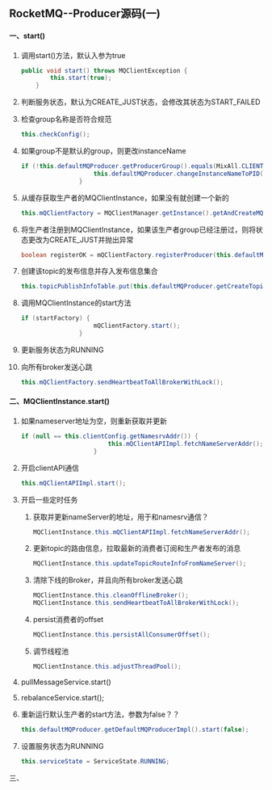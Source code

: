 ## RocketMQ--Producer源码(一)

#### 一、start()

1. 调用start()方法，默认入参为true

   ```java
   public void start() throws MQClientException {
           this.start(true);
       }
   ```

2. 判断服务状态，默认为CREATE_JUST状态，会修改其状态为START_FAILED

3. 检查group名称是否符合规范

   ```java
   this.checkConfig();
   ```

4. 如果group不是默认的group，则更改instanceName

   ```java
   if (!this.defaultMQProducer.getProducerGroup().equals(MixAll.CLIENT_INNER_PRODUCER_GROUP)) {
                       this.defaultMQProducer.changeInstanceNameToPID();
                   }
   ```

5. 从缓存获取生产者的MQClientInstance，如果没有就创建一个新的

   ```java
   this.mQClientFactory = MQClientManager.getInstance().getAndCreateMQClientInstance(this.defaultMQProducer, rpcHook);
   ```

6. 将生产者注册到MQClientInstance，如果该生产者group已经注册过，则将状态更改为CREATE_JUST并抛出异常

   ```java
   boolean registerOK = mQClientFactory.registerProducer(this.defaultMQProducer.getProducerGroup(), this);
   ```

7. 创建该topic的发布信息并存入发布信息集合

   ```java
   this.topicPublishInfoTable.put(this.defaultMQProducer.getCreateTopicKey(), new TopicPublishInfo());
   ```

8. 调用MQClientInstance的start方法

   ```java
   if (startFactory) {
                       mQClientFactory.start();
                   }
   ```

9. 更新服务状态为RUNNING

10. 向所有broker发送心跳

    ```java
    this.mQClientFactory.sendHeartbeatToAllBrokerWithLock();
    ```

#### 二、MQClientInstance.start()

1. 如果nameserver地址为空，则重新获取并更新

   ```java
   if (null == this.clientConfig.getNamesrvAddr()) {
                           this.mQClientAPIImpl.fetchNameServerAddr();
                       }
   ```

2. 开启clientAPI通信

   ```java
   this.mQClientAPIImpl.start();
   ```

3. 开启一些定时任务
   1. 获取并更新nameServer的地址，用于和namesrv通信？

      ```java
      MQClientInstance.this.mQClientAPIImpl.fetchNameServerAddr();
      ```

   2. 更新topic的路由信息，拉取最新的消费者订阅和生产者发布的消息

      ```java
      MQClientInstance.this.updateTopicRouteInfoFromNameServer();
      ```

   3. 清除下线的Broker，并且向所有broker发送心跳

      ```java
      MQClientInstance.this.cleanOfflineBroker();
      MQClientInstance.this.sendHeartbeatToAllBrokerWithLock();
      ```

   4. persist消费者的offset

      ```java
      MQClientInstance.this.persistAllConsumerOffset();
      ```

   5. 调节线程池

      ```java
      MQClientInstance.this.adjustThreadPool();
      ```

4. pullMessageService.start()

5. rebalanceService.start();

6. 重新运行默认生产者的start方法，参数为false？？

   ```java
   this.defaultMQProducer.getDefaultMQProducerImpl().start(false);
   ```

7. 设置服务状态为RUNNING

   ```java
   this.serviceState = ServiceState.RUNNING;
   ```

三、

